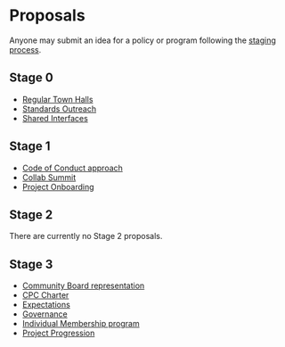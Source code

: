 # Proposals

Anyone may submit an idea for a policy or program following the [staging process](../STAGING_PROCESS.md).

## Stage 0

* [Regular Town Halls](./stage-0/REGULAR_TOWN_HALLS)
* [Standards Outreach](./stage-0/STANDARDS_OUTREACH)
* [Shared Interfaces](./stage-0/SHARED_INTERFACES)

## Stage 1

* [Code of Conduct approach](./stage-1/CODE_OF_CONDUCT)
* [Collab Summit](./stage-1/COLLAB_SUMMIT)
* [Project Onboarding](./stage-1/PROJECT_ONBOARDING)

## Stage 2

There are currently no Stage 2 proposals.

## Stage 3

* [Community Board representation](./stage-3/COMMUNITY_BOARD_REPRESENTATION)
* [CPC Charter](./stage-3/CPC_CHARTER)
* [Expectations](./stage-3/EXPECTATIONS)
* [Governance](./stage-3/GOVERNANCE)
* [Individual Membership program](./stage-3/INDIVIDUAL_MEMBERSHIP)
* [Project Progression](./stage-3/PROJECT_PROGRESSION)

